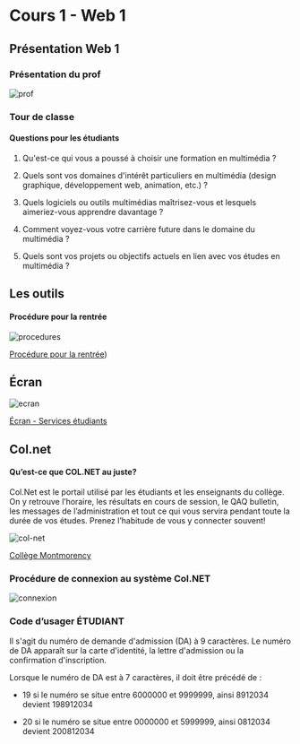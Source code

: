 # Cours 1 - Web 1

## Présentation Web 1
### Présentation du prof
![prof](https://github.com/user-attachments/assets/a47c9774-11f3-479a-a652-29da0feda757)

### Tour de classe
#### Questions pour les étudiants
1. Qu'est-ce qui vous a poussé à choisir une formation en multimédia ?

1. Quels sont vos domaines d'intérêt particuliers en multimédia (design graphique, développement web, animation, etc.) ?

1. Quels logiciels ou outils multimédias maîtrisez-vous et lesquels aimeriez-vous apprendre davantage ?

1. Comment voyez-vous votre carrière future dans le domaine du multimédia ?

1. Quels sont vos projets ou objectifs actuels en lien avec vos études en multimédia ?

## Les outils
#### Procédure pour la rentrée

![procedures](https://github.com/user-attachments/assets/0e77fb68-df94-4bd3-b7e5-8df3c9bade2e)

[Procédure pour la rentrée](https://ccti.cmontmorency.qc.ca/la-rentree))

## Écran

![ecran](https://github.com/user-attachments/assets/18eec8e1-f7a7-4528-8f21-6648b9b898f8)

[Écran - Services étudiants](https://www.cmontmorency.qc.ca/college/brip/brip/ecran/#ressources-en-ligne)

## Col.net
#### Qu’est-ce que COL.NET au juste?
Col.Net est le portail utilisé par les étudiants et les enseignants du collège. On y retrouve l’horaire, les résultats en cours de session, le QAQ bulletin, les messages de l’administration et tout ce qui vous servira pendant toute la durée de vos études. Prenez l’habitude de vous y connecter souvent!

![col-net](https://github.com/user-attachments/assets/b30f3cd2-603a-4867-b911-ecd26195b7ab)

[Collège Montmorency](https://www.cmontmorency.qc.ca/)

### Procédure de connexion au système Col.NET

![connexion](https://github.com/user-attachments/assets/ee6d5f8b-8ad8-4a58-a636-d8dfae52738b)

### Code d’usager ÉTUDIANT

Il s'agit du numéro de demande d'admission (DA) à 9 caractères. Le numéro de DA apparaît sur la carte d'identité, la lettre d'admission ou la confirmation d'inscription.

Lorsque le numéro de DA est à 7 caractères, il doit être précédé de :

* 19 si le numéro se situe entre 6000000 et 9999999, ainsi 8912034 devient 198912034

* 20 si le numéro se situe entre 0000000 et 5999999, ainsi 0812034 devient 200812034

